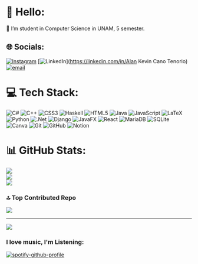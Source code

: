# 💫 Hello:
🔭 I’m student in Computer Science in UNAM, 5 semester.<br>


## 🌐 Socials:
[![Instagram](https://img.shields.io/badge/Instagram-%23E4405F.svg?logo=Instagram&logoColor=white)](https://instagram.com/pkalan_kev) [![LinkedIn](https://img.shields.io/badge/LinkedIn-%230077B5.svg?logo=linkedin&logoColor=white)](https://linkedin.com/in/Alan Kevin Cano Tenorio) [![email](https://img.shields.io/badge/Email-D14836?logo=gmail&logoColor=white)](mailto:alanx.kevinct@gmail.com) 

# 💻 Tech Stack:
![C#](https://img.shields.io/badge/c%23-%23239120.svg?style=plastic&logo=csharp&logoColor=white) ![C++](https://img.shields.io/badge/c++-%2300599C.svg?style=plastic&logo=c%2B%2B&logoColor=white) ![CSS3](https://img.shields.io/badge/css3-%231572B6.svg?style=plastic&logo=css3&logoColor=white) ![Haskell](https://img.shields.io/badge/Haskell-5e5086?style=plastic&logo=haskell&logoColor=white) ![HTML5](https://img.shields.io/badge/html5-%23E34F26.svg?style=plastic&logo=html5&logoColor=white) ![Java](https://img.shields.io/badge/java-%23ED8B00.svg?style=plastic&logo=openjdk&logoColor=white) ![JavaScript](https://img.shields.io/badge/javascript-%23323330.svg?style=plastic&logo=javascript&logoColor=%23F7DF1E) ![LaTeX](https://img.shields.io/badge/latex-%23008080.svg?style=plastic&logo=latex&logoColor=white) ![Python](https://img.shields.io/badge/python-3670A0?style=plastic&logo=python&logoColor=ffdd54) ![.Net](https://img.shields.io/badge/.NET-5C2D91?style=plastic&logo=.net&logoColor=white) ![Django](https://img.shields.io/badge/django-%23092E20.svg?style=plastic&logo=django&logoColor=white) ![JavaFX](https://img.shields.io/badge/javafx-%23FF0000.svg?style=plastic&logo=javafx&logoColor=white) ![React](https://img.shields.io/badge/react-%2320232a.svg?style=plastic&logo=react&logoColor=%2361DAFB) ![MariaDB](https://img.shields.io/badge/MariaDB-003545?style=plastic&logo=mariadb&logoColor=white) ![SQLite](https://img.shields.io/badge/sqlite-%2307405e.svg?style=plastic&logo=sqlite&logoColor=white) ![Canva](https://img.shields.io/badge/Canva-%2300C4CC.svg?style=plastic&logo=Canva&logoColor=white) ![Git](https://img.shields.io/badge/git-%23F05033.svg?style=plastic&logo=git&logoColor=white) ![GitHub](https://img.shields.io/badge/github-%23121011.svg?style=plastic&logo=github&logoColor=white) ![Notion](https://img.shields.io/badge/Notion-%23000000.svg?style=plastic&logo=notion&logoColor=white)
# 📊 GitHub Stats:
![](https://github-readme-stats.vercel.app/api?username=AlanKevinCT&theme=synthwave&hide_border=false&include_all_commits=false&count_private=false)<br/>
![](https://nirzak-streak-stats.vercel.app/?user=AlanKevinCT&theme=synthwave&hide_border=false)<br/>
![](https://github-readme-stats.vercel.app/api/top-langs/?username=AlanKevinCT&theme=synthwave&hide_border=false&include_all_commits=false&count_private=false&layout=compact)

### 🔝 Top Contributed Repo
![](https://github-contributor-stats.vercel.app/api?username=AlanKevinCT&limit=5&theme=synthwave&combine_all_yearly_contributions=true)

---
[![](https://visitcount.itsvg.in/api?id=AlanKevinCT&icon=2&color=0)](https://visitcount.itsvg.in)

<!-- Proudly created with GPRM ( https://gprm.itsvg.in ) -->

### I love music, I'm Listening:
[![spotify-github-profile](https://spotify-github-profile.kittinanx.com/api/view?uid=3134iqgyq77hutemhdzodwqejcce&cover_image=true&theme=compact&show_offline=true&background_color=4a2c63&interchange=false)](https://spotify-github-profile.kittinanx.com/api/view?uid=3134iqgyq77hutemhdzodwqejcce&redirect=true)

